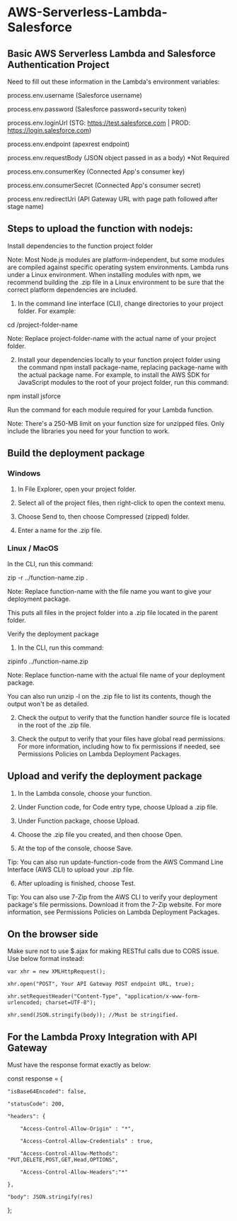 # AWS-Serverless-Lambda-Salesforce
## Basic AWS Serverless Lambda and Salesforce Authentication Project

Need to fill out these information in the Lambda's environment variables:

process.env.username (Salesforce username)

process.env.password (Salesforce password+security token)

process.env.loginUrl (STG: https://test.salesforce.com | PROD: https://login.salesforce.com)

process.env.endpoint (apexrest endpoint)

process.env.requestBody (JSON object passed in as a body) *Not Required

process.env.consumerKey (Connected App's consumer key)

process.env.consumerSecret (Connected App's consumer secret)

process.env.redirectUri (API Gateway URL with page path followed after stage name)

## Steps to upload the function with nodejs:

Install dependencies to the function project folder

Note: Most Node.js modules are platform-independent, but some modules are compiled against specific operating system environments. Lambda runs under a Linux environment. When installing modules with npm, we recommend building the .zip file in a Linux environment to be sure that the correct platform dependencies are included.

1.    In the command line interface (CLI), change directories to your project folder. For example:

cd /project-folder-name

Note: Replace project-folder-name with the actual name of your project folder.

2.    Install your dependencies locally to your function project folder using the command npm install package-name, replacing package-name with the actual package name. For example, to install the AWS SDK for JavaScript modules to the root of your project folder, run this command:

npm install jsforce

Run the command for each module required for your Lambda function.

Note: There's a 250-MB limit on your function size for unzipped files. Only include the libraries you need for your function to work.

## Build the deployment package

### Windows

1.    In File Explorer, open your project folder.

2.    Select all of the project files, then right-click to open the context menu.

3.    Choose Send to, then choose Compressed (zipped) folder.

4.    Enter a name for the .zip file.

### Linux / MacOS

In the CLI, run this command:

zip -r ../function-name.zip .

Note: Replace function-name with the file name you want to give your deployment package.

This puts all files in the project folder into a .zip file located in the parent folder.

Verify the deployment package

1.    In the CLI, run this command:

zipinfo ../function-name.zip

Note: Replace function-name with the actual file name of your deployment package.

You can also run unzip -l on the .zip file to list its contents, though the output won't be as detailed.

2.    Check the output to verify that the function handler source file is located in the root of the .zip file.

3.    Check the output to verify that your files have global read permissions. For more information, including how to fix permissions if needed, see Permissions Policies on Lambda Deployment Packages.

## Upload and verify the deployment package

1.    In the Lambda console, choose your function.

2.    Under Function code, for Code entry type, choose Upload a .zip file.

3.    Under Function package, choose Upload.

4.    Choose the .zip file you created, and then choose Open.

5.    At the top of the console, choose Save.

Tip: You can also run update-function-code from the AWS Command Line Interface (AWS CLI) to upload your .zip file.

6.    After uploading is finished, choose Test.

Tip: You can also use 7-Zip from the AWS CLI to verify your deployment package's file permissions. Download it from the 7-Zip website. For more information, see Permissions Policies on Lambda Deployment Packages.

## On the browser side

Make sure not to use $.ajax for making RESTful calls due to CORS issue. Use below format instead:

    var xhr = new XMLHttpRequest();

    xhr.open("POST", Your API Gateway POST endpoint URL, true);

    xhr.setRequestHeader("Content-Type", "application/x-www-form-urlencoded; charset=UTF-8");
    
    xhr.send(JSON.stringify(body)); //Must be stringified.

## For the Lambda Proxy Integration with API Gateway

Must have the response format exactly as below:

const response = {

    "isBase64Encoded": false,

    "statusCode": 200,

    "headers": {

        "Access-Control-Allow-Origin" : "*",

        "Access-Control-Allow-Credentials" : true,

        "Access-Control-Allow-Methods": "PUT,DELETE,POST,GET,Head,OPTIONS",

        "Access-Control-Allow-Headers":"*"

    },

    "body": JSON.stringify(res)
};
